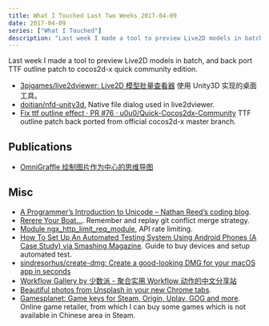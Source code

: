 ```yaml
---
title: What I Touched Last Two Weeks 2017-04-09
date: 2017-04-09
series: ["What I Touched"]
description: "Last week I made a tool to preview Live2D models in batch, and back port TTF outline patch to cocos2d-x quick community edition."
---
```


Last week I made a tool to preview Live2D models in batch, and back port TTF outline patch to cocos2d-x quick community edition.

- [3pjgames/live2dviewer: Live2D 模型批量查看器][1] 使用 Unity3D 实现的桌面工具。
- [doitian/nfd-unity3d.][2] Native file dialog used in live2dviewer.
- [Fix ttf outline effect · PR #76 · u0u0/Quick-Cocos2dx-Community][3] TTF outline patch back ported from official cocos2d-x master branch.

<!--more-->

## Publications

- [OmniGraffle 绘制图片作为中心的思维导图][4]

## Misc

- [A Programmer’s Introduction to Unicode – Nathan Reed’s coding blog][5].
- [Rerere Your Boat…][6]. Remember and replay git conflict merge strategy.
- [Module ngx\_http\_limit\_req\_module][7], API rate limiting.
- [How To Set Up An Automated Testing System Using Android Phones (A Case Study) via Smashing Magazine][8]. Guide to buy devices and setup automated test.
- [sindresorhus/create-dmg: Create a good-looking DMG for your macOS app in seconds][9]
- [Workflow Gallery by 少数派 - 聚合实用 Workflow 动作的中文分享站][10]
- [Beautiful photos from Unsplash in your new Chrome tabs][11].
- [Gamesplanet: Game keys for Steam, Origin, Uplay, GOG and more][12]. Online game retailer, from which I can buy some games which is not available in Chinese area in Steam.

[1]:	https://github.com/3pjgames/live2dviewer
[2]:	https://github.com/doitian/nfd-unity3d
[3]:	https://github.com/u0u0/Quick-Cocos2dx-Community/pull/76
[4]:	http://blog.iany.me/zh/2017/04/mindmap-with-image-as-center-topic/
[5]:	https://t.co/FHNUOVHc7C
[6]:	https://git-scm.com/blog/2010/03/08/rerere.html
[7]:	http://nginx.org/en/docs/http/ngx_http_limit_req_module.html
[8]:	https://www.smashingmagazine.com/2017/04/automated-testing-system-android-phones/
[9]:	https://github.com/sindresorhus/create-dmg
[10]:	http://workflow.sspai.com/#/main/workflow
[11]:	https://t.co/pUDwfCpyKy
[12]:	https://uk.gamesplanet.com/
